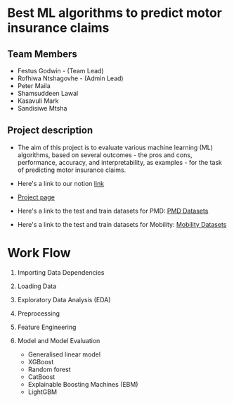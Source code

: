 # Best ML algorithms to predict motor insurance claims

## Team Members

- Festus Godwin - (Team Lead)
- Rofhiwa Ntshagovhe - (Admin Lead)
- Peter Maila
- Shamsuddeen Lawal
- Kasavuli Mark
- Sandisiwe Mtsha
  
  
## Project description

- The aim of this project is to evaluate various machine learning (ML) algorithms, based on several outcomes - the pros and cons, performance, accuracy, and interpretability, as examples - for the task of predicting motor insurance claims. 
- Here's a link to our notion [link](https://www.notion.so/explore-ai/Best-ML-algorithms-to-predict-motor-insurance-claims-0933bba19d554b9dbe53ac570d915c7a?pvs=4)
- [Project page](https://github.com/Explore-AI/internship-project-2301-05/assets/82019073/bd99bc6f-34ac-43b6-9630-e314289a0621)

- Here's a link to the test and train datasets for PMD: [PMD Datasets](https://drive.google.com/open?id=1PdK4edX26NKwhjWzhZWQ3gD6WM7yKNCz&usp=drive_copy)
- Here's a link to the test and train datasets for Mobility: [Mobility Datasets](https://drive.google.com/open?id=16o0oqOpav6fS5cyV5s6b1aX-rMbvwj2e&usp=drive_copy)


# Work Flow

1. Importing Data Dependencies

2. Loading Data

3. Exploratory Data Analysis (EDA)

4. Preprocessing

5. Feature Engineering

6. Model and Model Evaluation
   - Generalised linear model
   - XGBoost
   - Random forest
   - CatBoost
   - Explainable Boosting Machines (EBM)
   - LightGBM

